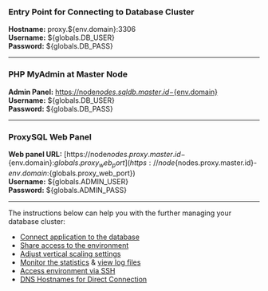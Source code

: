 
### Entry Point for Connecting to Database Cluster  

**Hostname:** proxy.${env.domain}:3306  
**Username:** ${globals.DB_USER}  
**Password:** ${globals.DB_PASS}  

___

### PHP MyAdmin at Master Node

**Admin Panel:** [https://node${nodes.sqldb.master.id}-${env.domain}](https://node${nodes.sqldb.master.id}-${env.domain}/)  
**Username:** ${globals.DB_USER}  
**Password:** ${globals.DB_PASS}  

___

### ProxySQL Web Panel

**Web panel URL:** [https://node${nodes.proxy.master.id}-${env.domain}:${globals.proxy_web_port}](https://node${nodes.proxy.master.id}-${env.domain}:${globals.proxy_web_port})  
**Username:** ${globals.ADMIN_USER}  
**Password:** ${globals.ADMIN_PASS}  

___

The instructions below can help you with the further managing your database cluster:

- [Connect application to the database](https://docs.jelastic.com/database-connection)
- [Share access to the environment](https://docs.jelastic.com/share-environment)
- [Adjust vertical scaling settings](https://docs.jelastic.com/automatic-vertical-scaling)
- [Monitor the statistics](https://docs.jelastic.com/view-app-statistics) & [view log files](https://docs.jelastic.com/view-log-files)
- [Access environment via SSH](https://docs.jelastic.com/ssh-access)
- [DNS Hostnames for Direct Connection](https://jelastic.com/blog/dns-hostnames-for-direct-container-connection-at-jelastic-paas/)
